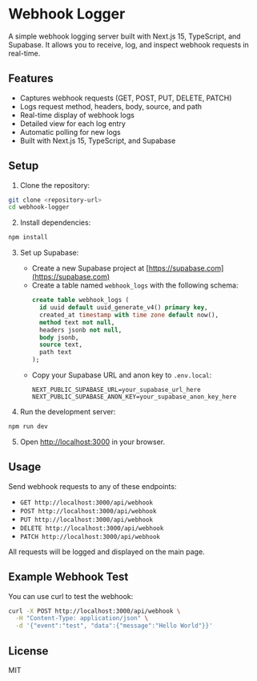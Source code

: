 # Webhook Logger

A simple webhook logging server built with Next.js 15, TypeScript, and Supabase. It allows you to receive, log, and inspect webhook requests in real-time.

## Features

- Captures webhook requests (GET, POST, PUT, DELETE, PATCH)
- Logs request method, headers, body, source, and path
- Real-time display of webhook logs
- Detailed view for each log entry
- Automatic polling for new logs
- Built with Next.js 15, TypeScript, and Supabase

## Setup

1. Clone the repository:

```bash
git clone <repository-url>
cd webhook-logger
```

2. Install dependencies:

```bash
npm install
```

3. Set up Supabase:

   - Create a new Supabase project at [https://supabase.com](https://supabase.com)
   - Create a table named `webhook_logs` with the following schema:
     ```sql
     create table webhook_logs (
       id uuid default uuid_generate_v4() primary key,
       created_at timestamp with time zone default now(),
       method text not null,
       headers jsonb not null,
       body jsonb,
       source text,
       path text
     );
     ```
   - Copy your Supabase URL and anon key to `.env.local`:
     ```
     NEXT_PUBLIC_SUPABASE_URL=your_supabase_url_here
     NEXT_PUBLIC_SUPABASE_ANON_KEY=your_supabase_anon_key_here
     ```

4. Run the development server:

```bash
npm run dev
```

5. Open [http://localhost:3000](http://localhost:3000) in your browser.

## Usage

Send webhook requests to any of these endpoints:

- `GET http://localhost:3000/api/webhook`
- `POST http://localhost:3000/api/webhook`
- `PUT http://localhost:3000/api/webhook`
- `DELETE http://localhost:3000/api/webhook`
- `PATCH http://localhost:3000/api/webhook`

All requests will be logged and displayed on the main page.

## Example Webhook Test

You can use curl to test the webhook:

```bash
curl -X POST http://localhost:3000/api/webhook \
  -H "Content-Type: application/json" \
  -d '{"event":"test", "data":{"message":"Hello World"}}'
```

## License

MIT
